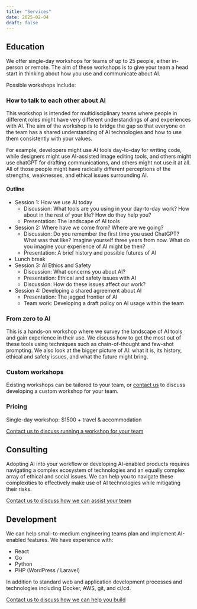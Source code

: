 ```yaml
---
title: "Services"
date: 2025-02-04
draft: false
---
```


## Education

We offer single-day workshops for teams of up to 25 people, either in-person or remote. The aim of these workshops is to give your team a head start in thinking about how you use and communicate about AI.

Possible workshops include:

### How to talk to each other about AI

This workshop is intended for multidisciplinary teams where people in different roles might have very different understandings of and experiences with AI. The aim of the workshop is to bridge the gap so that everyone on the team has a shared understanding of AI technologies and how to use them consistently with your values.

For example, developers might use AI tools day-to-day for writing code, while designers might use AI-assisted image editing tools, and others might use chatGPT for drafting communications, and others might not use it at all. All of those people might have radically different perceptions of the strengths, weaknesses, and ethical issues surrounding AI.

#### Outline

- Session 1: How we use AI today
  - Discussion: What tools are you using in your day-to-day work? How about in the rest of your life? How do they help you?
  - Presentation: The landscape of AI tools
- Session 2: Where have we come from? Where are we going?
  - Discussion: Do you remember the first time you used ChatGPT? What was that like? Imagine yourself three years from now. What do you imagine your experience of AI might be then?
  - Presentation: A brief history and possible futures of AI
- Lunch break
- Session 3: AI Ethics and Safety
  - Discussion: What concerns you about AI?
  - Presentation: Ethical and safety issues with AI
  - Discussion: How do these issues affect our work?
- Session 4: Developing a shared agreement about AI
  - Presentation: The jagged frontier of AI
  - Team work: Developing a draft policy on AI usage within the team

### From zero to AI

This is a hands-on workshop where we survey the landscape of AI tools and gain experience in their use. We discuss how to get the most out of these tools using techniques such as chain-of-thought and few-shot prompting. We also look at the bigger picture of AI: what it is, its history, ethical and safety issues, and what the future might bring.

### Custom workshops

Existing workshops can be tailored to your team, or [contact us](/contact/) to discuss developing a custom workshop for your team.

### Pricing

Single-day workshop: $1500 + travel & accommodation

<a href="/contact/" class="read-more">Contact us to discuss running a workshop for your team</a>

## Consulting

Adopting AI into your workflow or developing AI-enabled products requires navigating a complex ecosystem of technologies and an equally complex array of ethical and social issues. We can help you to navigate these complexities to effectively make use of AI technologies while mitigating their risks.

<a href="/contact/" class="read-more">Contact us to discuss how we can assist your team</a>

## Development

We can help small-to-medium engineering teams plan and implement AI-enabled features. We have experience with:

- React
- Go
- Python
- PHP (WordPress / Laravel)

In addition to standard web and application development processes and technologies including Docker, AWS, git, and ci/cd.

<a href="/contact/" class="read-more">Contact us to discuss how we can help you build</a>